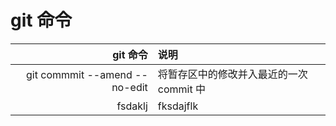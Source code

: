 # git 命令
|                      git 命令 | 说明                                    |
| ----------------------------: | :-------------------------------------- |
| git commmit --amend --no-edit | 将暂存区中的修改并入最近的一次commit 中 |
|                       fsdaklj | fksdajflk                               |